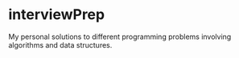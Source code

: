 # interviewPrep

My personal solutions to different programming problems involving algorithms and data structures.
